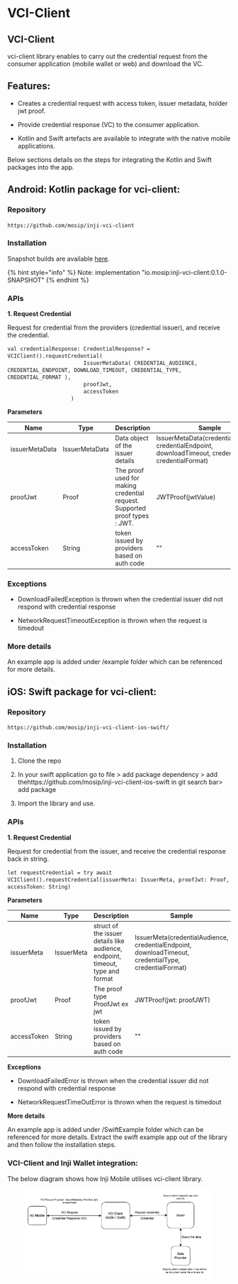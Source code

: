 # VCI-Client

## VCI-Client

vci-client library enables to carry out the credential request from the consumer application (mobile wallet or web) and download the VC.

## Features:

  * Creates a credential request with access token, issuer metadata, holder jwt proof.

  * Provide credential response (VC) to the consumer application.

  * Kotlin and Swift artefacts are available to integrate with the native mobile applications.

Below sections details on the steps for integrating the Kotlin and Swift packages into the app.

## Android: Kotlin package for vci-client:

### Repository

```
https://github.com/mosip/inji-vci-client 
```

### Installation

Snapshot builds are available [here](https://oss.sonatype.org/content/repositories/snapshots/io/mosip/inji-vci-client/).

{% hint style="info" %}
Note:&#x20;
implementation "io.mosip:inji-vci-client:0.1.0-SNAPSHOT"
{% endhint %}

### APIs

**1. Request Credential**

Request for credential from the providers (credential issuer), and receive the credential.

```
val credentialResponse: CredentialResponse? = VCIClient().requestCredential(
                        IssuerMetaData( CREDENTIAL_AUDIENCE, CREDENTIAL_ENDPOINT, DOWNLOAD_TIMEOUT, CREDENTIAL_TYPE, CREDENTIAL_FORMAT ),
                        proofJwt,
                        accessToken
                    )

```

**Parameters**

|  Name  |  Type  |  Description  | Sample |
|--------|--------|---------------|--------|
|issuerMetaData  |  IssuerMetaData  |  Data object of the issuer details  |  IssuerMetaData(credentialAudience, credentialEndpoint, downloadTimeout, credentialType, credentialFormat)  |
|  proofJwt  |  Proof  |  The proof used for making credential request. Supported proof types : JWT.  |  JWTProof(jwtValue)  |
|  accessToken  |  String  |  token issued by providers based on auth code  |  ""  |

### **Exceptions**

  *  DownloadFailedException is thrown when the credential issuer did not respond with credential response

  *  NetworkRequestTimeoutException is thrown when the request is timedout

### **More details**

An example app is added under /example folder which can be referenced for more details.

## iOS: Swift package for vci-client:

### Repository

```
https://github.com/mosip/inji-vci-client-ios-swift/
```

### Installation

1. Clone the repo

2. In your swift application go to file > add package dependency > add thehttps://github.com/mosip/inji-vci-client-ios-swift   in git search bar> add package

3. Import the library and use.

### APIs

**1. Request Credential**

Request for credential from the issuer, and receive the credential response back in string.

```
let requestCredential = try await VCIClient().requestCredential(issuerMeta: IssuerMeta, proofJwt: Proof, accessToken: String)
```

**Parameters**

|  Name  |  Type  |  Description  |  Sample  |
|--------------|--------------|--------------|--------------|
|  issuerMeta  |  IssuerMeta  |  struct of the issuer details like audience, endpoint, timeout, type and format  |  IssuerMeta(credentialAudience, credentialEndpoint, downloadTimeout, credentialType, credentialFormat)  |
|  proofJwt  |  Proof  |  The proof type ProofJwt ex jwt  |  JWTProof(jwt: proofJWT)  |
|  accessToken  |  String  |  token issued by providers based on auth code  |  ""  |

**Exceptions**

  *  DownloadFailedError is thrown when the credential issuer did not respond with credential response

  *  NetworkRequestTimeOutError is thrown when the request is timedout

**More details**

An example app is added under /SwiftExample folder which can be referenced for more details. Extract the swift example app out of the library and then follow the installation steps.

### VCI-Client and Inji Wallet integration:

The below diagram shows how Inji Mobile utilises vci-client library.

<figure><img src="../../.gitbook/assets/inji_mobile_wallet_integration_guides_vci-client-inji-interaction.png" alt=""><figcaption></figcaption></figure>
